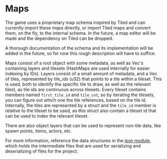 # Maps

The game uses a proprietary map schema inspired by Tiled and can currently import these maps directly, or import Tiled maps and convert them, on the fly, to the internal schema. In the future, a map editor will be made and the dependency on Tiled can be dropped.

A thorough documentation of the schema and its implementation will be added in the future, so for now this rough description will have to suffice.

Maps consist of a root object with some metadata, as well as Vec's containing layers and tilesets (HashMaps are used internally for easier indexing by IDs).
Layers consist of a small amount of metadata, and a Vec of tiles, represented by tile_ids (u32) that points to a tile within a tileset. This is used, both to identify the specific tile to draw, as well as the relevant tilest, as tile ids are continuous across tilesets. Every tileset contains members named `first_tile_id` and `tile_cnt`, so by iterating the tilesets, you can figure out which one the tile references, based on the tile id. Internally, the tiles are represented by a struct and the `tile_id` member is relative to the tileset to be used, as this struct also contain a tileset id that can be used to index the relevant tileset.

There are also object layers that can be used to represent non-tile data, like spawn points, items, actors, etc.

For more information, reference the data structures in the [json module](https://github.com/olefasting/capstone/blob/master/src/json.rs), which holds the intermediate files that are used for serializing and deserializing of files for the project.
